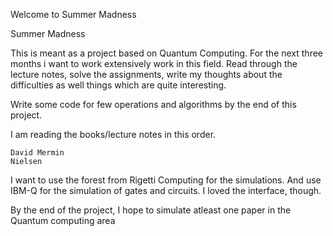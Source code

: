 
Welcome to Summer Madness

Summer Madness

This is meant as a project based on Quantum Computing. For the next three months i want to work extensively work in this field. Read through the lecture notes, solve the assignments, write my thoughts about the difficulties as well things which are quite interesting.

Write some code for few operations and algorithms by the end of this project.

I am reading the books/lecture notes in this order.

    David Mermin
    Nielsen

I want to use the forest from Rigetti Computing for the simulations. And use IBM-Q for the simulation of gates and circuits. I loved the interface, though.

By the end of the project, I hope to simulate atleast one paper in the Quantum computing area

